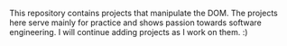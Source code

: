 This repository contains projects that manipulate the DOM. The projects here serve mainly for practice and shows passion towards software engineering. I will continue adding projects as I work on them. :)

